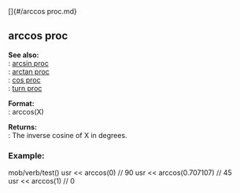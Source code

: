 []{#/arccos proc.md}    
## arccos proc    
**See also:**    
:   [arcsin proc](/proc/arcsin)    
:   [arctan proc](/proc/arctan)    
:   [cos proc](/proc/cos)    
:   [turn proc](/proc/turn)    
<!-- -->    
**Format:**    
:   arccos(X)    
<!-- -->    
**Returns:**    
:   The inverse cosine of X in degrees.    
### Example:    
mob/verb/test() usr \<\< arccos(0) // 90 usr \<\< arccos(0.707107) // 45    
usr \<\< arccos(1) // 0  